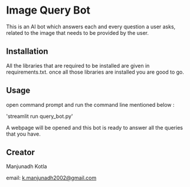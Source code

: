# Image Query Bot

This is an AI bot which answers each and every question a user asks, related to the image that needs to be provided by the user.

## Installation

All the libraries that are required to be installed are given in requirements.txt.
once all those libraries are installed you are good to go.
## Usage

open command prompt and run the command line mentioned below :

'streamlit run query_bot.py'

A webpage will be opened and this bot is ready to answer all the queries that you have.


## Creator
Manjunadh Kotla 

email: k.manjunadh2002@gmail.com
